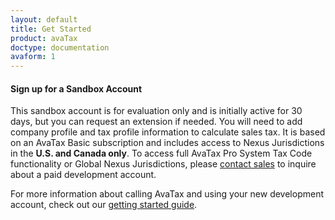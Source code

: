 ```yaml
---
layout: default
title: Get Started
product: avaTax
doctype: documentation
avaform: 1
---
```


<h4 id="signup">Sign up for a Sandbox Account</h4>
This sandbox account is for evaluation only and is initially active for 30 days, but you can request an extension if needed. You will need to add company profile and tax profile information to calculate sales tax. It is based on an AvaTax Basic subscription and includes access to Nexus Jurisdictions in the <strong>U.S. and Canada only</strong>. To access full AvaTax Pro System Tax Code functionality or Global Nexus Jurisdictions, please <a href="http://www.avalara.com/contact-us/">contact sales</a> to inquire about a paid development account.
<div class="avaform-wrapper"></div>

<p>For more information about calling AvaTax and using your new development account, check out our <a href="/avatax/get-started">getting started guide</a>.</p>